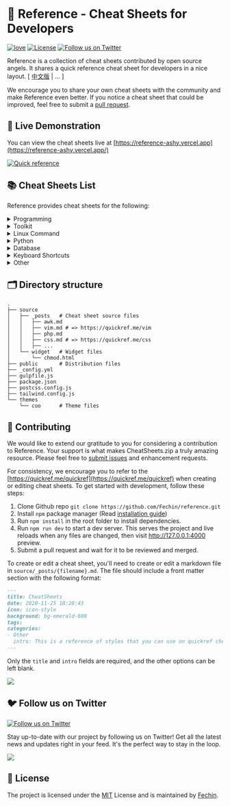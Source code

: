# 📖 Reference - Cheat Sheets for Developers

[![love](https://badgen.net/badge/make%20with/love/pink)](#)
[![License](https://badgen.net/badge/license/MIT/blue)](https://github.com/Fechin/reference/blob/main/LICENSE)
[![Follow us on Twitter](https://img.shields.io/twitter/follow/FechinLi?style=social)](https://twitter.com/FechinLi)


Reference is a collection of cheat sheets contributed by open source angels. It shares a quick reference cheat sheet for developers in a nice layout. \[ [中文版](https://github.com/jaywcjlove/reference) | ... \]

We encourage you to share your own cheat sheets with the community and make Reference even better. If you notice a cheat sheet that could be improved, feel free to submit a [pull request](#-contributing).




## 👀 Live Demonstration

You can view the cheat sheets live at [https://reference-ashy.vercel.app](https://reference-ashy.vercel.app/)

[![Quick reference](https://quickref.me/assets/image/preview.png)](https://reference-ashy.vercel.app)


## 📚 Cheat Sheets List

Reference provides cheat sheets for the following:


<details>
<summary>Programming</summary>

- [Kubernetes](https://quickref.me/kubernetes.html): This page contains a list of commonly used kubectl commands and flags.
- [ES6](https://quickref.me/es6.html): A quick reference cheat sheet of what's new in JavaScript for ES2015, ES2016, ES2017, ES2018 and beyond
- [MATLAB](https://quickref.me/matlab.html): This quick reference cheat sheet provides an example introduction to using the [MATLAB](https://mathworks.cn/) scientific computing language to get started quickly
- [C](https://quickref.me/c.html): C quick reference cheat sheet that provides basic syntax and methods.
- [INI](https://quickref.me/ini.html): This is a quick reference cheat sheet for understanding and writing INI-format configuration files.
- [LaTeX](https://quickref.me/latex.html): This cheat sheet summarizes a reference list of [LaTeX](https://www.latex-project.org/) commonly used display math notation and some application examples of [KaTeX](https://katex.org/).
- [Rust](https://quickref.me/rust.html): The Rust quick reference cheat sheet that aims at providing help on writing basic syntax and methods.
- [C#](https://quickref.me/cs.html): C# quick reference cheat sheet that provides basic syntax and methods.
- [Laravel](https://quickref.me/laravel.html): [Laravel](https://laravel.com/docs/8.x/) is an expressive and progressive web application framework for PHP. 
This cheat sheet provides a reference for common commands and features for Laravel 8.
- [Dart](https://quickref.me/dart.html): A Dart cheat sheet with the most important concepts, functions, methods, and more. A complete quick reference for beginners.
- [JSON](https://quickref.me/json.html): This is a quick reference cheat sheet for understanding and writing JSON format configuration files.
- [HTML](https://quickref.me/html.html): This HTML quick reference cheat sheet lists the common HTML and HTML5 tags in readable layout.
- [GraphQL](https://quickref.me/graphql.html): This quick reference cheat sheet provides a brief overview of GraphQL.
- [C++](https://quickref.me/cpp.html): C++ quick reference cheat sheet that provides basic syntax and methods.
- [Java](https://quickref.me/java.html): This cheat sheet is a crash course for Java beginners and help review the basic syntax of the Java language.
- [PHP](https://quickref.me/php.html): This [PHP](https://www.php.net/manual/en/) cheat sheet provides a reference for quickly looking up the correct syntax for the code you use most frequently.
- [Docker](https://quickref.me/docker.html): This is a quick reference cheat sheet for [Docker](https://docs.docker.com/get-started/). And you can find the most common Docker commands here.
- [TOML](https://quickref.me/toml.html): This is a quick reference cheat sheet to the TOML format configuration file syntax.
- [YAML](https://quickref.me/yaml.html): This is a quick reference cheat sheet for understanding and writing YAML format configuration files.
- [CSS 3](https://quickref.me/css.html): This is a quick reference cheat sheet for CSS goodness, listing selector syntax, properties, units and other useful bits of information.
- [jQuery](https://quickref.me/jquery.html): This [jQuery](https://jquery.com/) cheat sheet is a great reference for both beginners and experienced developers.
- [JavaScript](https://quickref.me/javascript.html): A JavaScript cheat sheet with the most important concepts, functions, methods, and more. A complete quick reference for beginners.
- [Python](https://quickref.me/python.html): The [Python](https://www.python.org/) cheat sheet is a one-page reference sheet for the Python 3 programming language.
- [Sass](https://quickref.me/sass.html): This is a quick reference cheat sheet that lists the most useful features of [SASS](https://sass-lang.com).
- [Go](https://quickref.me/go.html): This cheat sheet provided basic syntax and methods to help you using [Go](https://go.dev/).
- [Markdown](https://quickref.me/markdown.html): This is a quick reference cheat sheet to the Markdown syntax.
- [Bash](https://quickref.me/bash.html): This is a quick reference cheat sheet to getting started with linux bash shell scripting.

</details>

<details>
<summary>Toolkit</summary>

- [ChatGPT](https://quickref.me/chatgpt.html): This cheat sheet lists out prompts and tips from all over the world on how to use ChatGPT effectively
- [VSCode](https://quickref.me/vscode.html): This VSCode (Visual Studio Code) quick reference cheat sheet shows its keyboard shortcuts and commands.
- [Mitmproxy](https://quickref.me/mitmproxy.html): [mitmproxy](https://mitmproxy.org/) is a free and open source interactive HTTPS proxy. This is a quick reference cheat sheet to the mitmproxy.
- [XPath](https://quickref.me/xpath.html): This is an [XPath](https://en.wikipedia.org/wiki/XPath) selectors cheat sheet, which lists commonly used XPath positioning methods and CSS selectors
- [Emacs](https://quickref.me/emacs.html): [Emacs](https://www.gnu.org/software/emacs) is the extensible, customizable, self-documenting real time display text editor.
This reference was made for Emacs 27.
- [Emmet](https://quickref.me/emmet.html): [Emmet](https://emmet.io/) is a web-developer’s toolkit for boosting HTML & CSS code writing, which allows you to write large HTML code blocks at speed of light using well-known CSS selectors.
- [RegEX](https://quickref.me/regex.html): A quick reference for regular expressions (regex), including symbols, ranges, grouping, assertions and some sample patterns to get you started.
- [Vim](https://quickref.me/vim.html): A useful collection of [Vim](http://www.vim.org/) 8.2 quick reference cheat sheets to help you learn vim editor faster.

</details>

<details>
<summary>Linux Command</summary>

- [Curl](https://quickref.me/curl.html): This [Curl](https://github.com/curl/curl) cheat sheet contains commands and examples of some common Curl tricks.
- [PM2](https://quickref.me/pm2.html): [PM2] is a daemon process manager that will help you manage and keep your application online. Getting started with PM2 is straightforward, it is offered as a simple and intuitive CLI.
- [Chmod](https://quickref.me/chmod.html): This quick reference cheat sheet provides a brief overview of file permissions, and the operation of the chmod command
- [Tmux](https://quickref.me/tmux.html): The tmux cheat sheet quick reference of most commonly used shortcuts and commands
- [Lsof](https://quickref.me/lsof.html): This quick reference cheat sheet provides various for using lsof command.
- [SSH](https://quickref.me/ssh.html): This quick reference cheat sheet provides various for using SSH.
- [Netstat](https://quickref.me/netstat.html): This quick reference cheat sheet provides various for using netstat command.
- [Screen](https://quickref.me/screen.html): This is a quick reference guide cheat sheet for the screen command.
- [Awk](https://quickref.me/awk.html): This is a one page quick reference cheat sheet to the [GNU awk](https://www.gnu.org/software/gawk/manual/gawk.html), which covers commonly used awk expressions and commands.
- [Find](https://quickref.me/find.html): This is a quick reference list of cheat sheet for linux find command, contains common options and examples.
- [Sed](https://quickref.me/sed.html): [Sed](https://www.gnu.org/software/sed/manual/sed.html) is a stream editor, this sed cheat sheet contains sed commands and some common sed tricks.
- [Cron](https://quickref.me/cron.html): [Cron](https://en.wikipedia.org/wiki/Cron) is most suitable for scheduling repetitive tasks. Scheduling one-time tasks can be accomplished using the associated at utility.
- [Git](https://quickref.me/git.html): This cheat sheet summarizes commonly used Git command line instructions for quick reference.
- [Grep](https://quickref.me/grep.html): This cheat sheet is intended to be a quick reminder for the main concepts involved in using the command line program grep and assumes you already understand its usage.
- [Netcat](https://quickref.me/nc.html): This cheat sheet provides various for using Netcat on both Linux and Unix.

</details>

<details>
<summary>Python</summary>

- [Numpy](https://quickref.me/numpy.html): [NumPy](https://numpy.org/) is the fundamental package for scientific computing with Python. This cheat sheet is a quick reference for NumPy beginners.

</details>

<details>
<summary>Database</summary>

- [Neo4j](https://quickref.me/neo4j.html): A Neo4j cheat sheet with getting started resources and information on how to query the database with Cypher.
- [PostgreSQL](https://quickref.me/postgres.html): The [PostgreSQL](https://www.postgresql.org/docs/current/) cheat sheet provides you with the common PostgreSQL commands and statements.
- [Redis](https://quickref.me/redis.html): This is a [redis](https://redis.io/) quick reference cheat sheet that lists examples of redis commands
- [MySQL](https://quickref.me/mysql.html): The SQL cheat sheet provides you with the most commonly used SQL statements for your reference.

</details>

<details>
<summary>Keyboard Shortcuts</summary>

- [Adobe Photoshop](https://quickref.me/adobe-photoshop.html): A visual cheat-sheet for the 283 keyboard shortcuts found in Adobe Photoshop
- [Apex Legends](https://quickref.me/apex-legends.html): A visual cheat-sheet for the 27 default keyboard shortcuts found in Apex Legends
- [Figma](https://quickref.me/figma.html): A visual cheat-sheet for the 119 keyboard shortcuts found in Figma
- [Microsoft Teams](https://quickref.me/microsoft-teams.html): A visual cheat-sheet for the 38 keyboard shortcuts found in Microsoft Teams
- [TablePlus](https://quickref.me/table-plus.html): A visual cheat-sheet for the 34 keyboard shortcuts found in TablePlus
- [Bear](https://quickref.me/bear-notes.html): A visual cheat-sheet for the 66 keyboard shortcuts found in Bear. This application is MacOS-only.
- [Feedly](https://quickref.me/feedly.html): A visual cheat-sheet for the 25 keyboard shortcuts found on the Feedly app
- [FileZilla](https://quickref.me/filezilla.html): A visual cheat-sheet for the 30 keyboard shortcuts found on the FileZilla program
- [Reddit](https://quickref.me/reddit.html): A visual cheat-sheet for the 17 keyboard shortcuts found on Reddit.com
- [Slack](https://quickref.me/slack.html): A visual cheat-sheet for the 62 keyboard shortcuts found in Slack
- [SoundCloud](https://quickref.me/soundcloud.html): A visual cheat-sheet for the 22 keyboard shortcuts found on SoundCloud
- [Twitter](https://quickref.me/twitter.html): A visual cheat-sheet for the 26 keyboard shortcuts found on Twitter
- [Android Studio](https://quickref.me/android-studio.html): A visual cheat-sheet for the 130 keyboard shortcuts found in the Andriod Studio software
- [Github](https://quickref.me/github.html): A visual cheat-sheet for the 80 keyboard shortcuts found on Github.com
- [Shopify](https://quickref.me/shopify.html): A visual cheat-sheet for the 50 keyboard shortcuts found on the Shopify website
- [Zoom](https://quickref.me/zoom.html): A visual cheat-sheet for the 32 keyboard shortcuts found in Zoom. These shortcuts are for MacOS, for Windows visit /zoom-windows.
- [Adobe XD](https://quickref.me/adobe-xd.html): A visual cheat-sheet for the 97 keyboard shortcuts found in Adobe XD
- [Firefox](https://quickref.me/firefox.html): A visual cheat-sheet for the 116 keyboard shortcuts found in Firefox
- [PhpStorm](https://quickref.me/phpstorm.html): A visual cheat-sheet for the 96 keyboard shortcuts found in JetBrains PhpStorm
- [Postman](https://quickref.me/postman.html): A visual cheat-sheet for the 23 keyboard shortcuts found in Postman
- [Webflow](https://quickref.me/webflow.html): A visual cheat-sheet for the 41 keyboard shortcuts found in Webflow
- [Adobe Lightroom CC](https://quickref.me/adobe-lightroom.html): A visual cheat-sheet for the 251 keyboard shortcuts found in Adobe Lightroom CC
- [1Password](https://quickref.me/1password.html): A cheat sheet for 1password's keyboard shortcuts in Mac, Windows, iOS, Linux.
- [Affinity Designer](https://quickref.me/affinity-designer.html): A visual cheat-sheet for the 108 keyboard shortcuts found in Affinity Designer
- [Pocket](https://quickref.me/pocket.html): A visual cheat-sheet for the 36 keyboard shortcuts found on Pocket for Web
- [Trello](https://quickref.me/trello.html): A visual cheat-sheet for the 29 keyboard shortcuts found on Trello
- [Audacity](https://quickref.me/audacity.html): A visual cheat-sheet for the 135 default keyboard shortcuts found in Audacity
- [Framer X](https://quickref.me/framer-x.html): A visual cheat-sheet for the 45 keyboard shortcuts found in Framer X. This application is MacOS-only.
- [Google Drive](https://quickref.me/google-drive.html): A visual cheat-sheet for the 54 keyboard shortcuts found in Google Drive on the web
- [PuTTy](https://quickref.me/putty.html): A visual cheat-sheet for the 32 keyboard shortcuts found on the PuTTy app
- [Sequel Pro](https://quickref.me/sequel-pro.html): A visual cheat-sheet for the 71 keyboard shortcuts found in Sequel Pro. This application is MacOS-only.
- [Apple Music](https://quickref.me/apple-music.html): A visual cheat-sheet for the 62 keyboard shortcuts found in the Apple Music app. This application is MacOS-only.
- [Blender](https://quickref.me/blender.html): A visual cheat-sheet for the 187 keyboard shortcuts found in Blender
- [Obsidian](https://quickref.me/obsidian.html): A visual cheat-sheet for the 17 keyboard shortcuts found in the Obsidian knowledge base app.
- [Telegram Desktop](https://quickref.me/telegram.html): A visual cheat-sheet for the 37 keyboard shortcuts found on the Telegram Desktop app
- [YouTube](https://quickref.me/youtube.html): A visual cheat-sheet for the 18 keyboard shortcuts found on YouTube.com
- [Airtable](https://quickref.me/airtable.html): A visual cheat-sheet for the 36 keyboard shortcuts found in Airtable
- [Bitbucket](https://quickref.me/bitbucket.html): A visual cheat-sheet for the 35 keyboard shortcuts found on Bitbucket
- [Fortnite](https://quickref.me/fortnite.html): A visual cheat-sheet for the 26 default keyboard shortcuts found in Fortnite
- [Gmail](https://quickref.me/gmail.html): A visual cheat-sheet for the 90 keyboard shortcuts found on Gmail
- [Sketch](https://quickref.me/sketch.html): A visual cheat-sheet for the 149 keyboard shortcuts found in Sketch. This application is MacOS-only.
- [Spotify](https://quickref.me/spotify.html): A visual cheat-sheet for the 23 keyboard shortcuts found in Spotify
- [Brave Browser](https://quickref.me/brave.html): A visual cheat-sheet for the 64 keyboard shortcuts found in the Brave browser
- [KanbanMail](https://quickref.me/kanbanmail.html): A visual cheat-sheet for the 29 keyboard shortcuts found in KanbanMail
- [Microsoft Outlook](https://quickref.me/outlook.html): A visual cheat-sheet for the 210 keyboard shortcuts found in Microsoft Outlook
- [Principle](https://quickref.me/principle.html): A visual cheat-sheet for the 30 keyboard shortcuts found in Principle. This application is MacOS-only.
- [Skype](https://quickref.me/skype.html): A visual cheat-sheet for the 31 keyboard shortcuts found in Skype
- [Arduino IDE](https://quickref.me/arduino.html): A visual cheat-sheet for the 12 keyboard shortcuts found in the Arduino IDE
- [Asana](https://quickref.me/asana.html): A visual cheat-sheet for the 40 keyboard shortcuts found in Asana
- [Code Editor for iOS](https://quickref.me/code-editor-ios.html): A visual cheat-sheet for the 43 keyboard shortcuts found in the Code Editor for iOS app. This application is MacOS-only.
- [Jira](https://quickref.me/jira.html): A visual cheat-sheet for the 44 keyboard shortcuts found in Jira
- [Quip.com](https://quickref.me/quip.html): A visual cheat-sheet for the 52 keyboard shortcuts found in Quip
- [WordPress](https://quickref.me/wordpress.html): A visual cheat-sheet for the 34 keyboard shortcuts found in the WordPress visual editor
- [Chrome Developer Tools](https://quickref.me/chrome-devtools.html): A visual cheat-sheet for the 56 keyboard shortcuts found in Chrome's Developer Tools
- [GIMP](https://quickref.me/gimp.html): A visual cheat-sheet for the 97 keyboard shortcuts found in GIMP
- [Google Chrome](https://quickref.me/google-chrome.html): A visual cheat-sheet for the 65 keyboard shortcuts found in Google Chrome
- [Todoist](https://quickref.me/todoist.html): A visual cheat-sheet for the 37 keyboard shortcuts found in Todoist
- [TickTick](https://quickref.me/ticktick.html): A visual cheat-sheet for the 25 keyboard shortcuts found in the TickTick desktop app
- [VLC Player](https://quickref.me/vlc.html): A visual cheat-sheet for the 82 keyboard shortcuts found in VLC Player
- [Missive](https://quickref.me/missive.html): A visual cheat-sheet for the 83 keyboard shortcuts found in Missive
- [Origami Studio](https://quickref.me/origami.html): A visual cheat-sheet for the 71 keyboard shortcuts found in Origami Studio. This application is MacOS-only.
- [Sublime Text](https://quickref.me/sublime-text.html): A visual cheat-sheet for the 49 keyboard shortcuts found in Sublime Text
- [Transmit](https://quickref.me/transmit.html): A visual cheat-sheet for the 62 keyboard shortcuts found in Transmit. This application is MacOS-only.
- [Affinity Photo](https://quickref.me/affinity-photo.html): A visual cheat-sheet for the 177 keyboard shortcuts found in Affinity Photo
- [Monday.com](https://quickref.me/monday.html): A visual cheat-sheet for the 24 keyboard shortcuts found on Monday.com
- [Proto.io](https://quickref.me/proto-io.html): A visual cheat-sheet for the 48 keyboard shortcuts found in Proto.io
- [Superhuman](https://quickref.me/superhuman.html): A visual cheat-sheet for the 105 keyboard shortcuts found in Superhuman. This application is MacOS-only.
- [Vivaldi Browser](https://quickref.me/vivaldi.html): A visual cheat-sheet for the 69 default keyboard shortcuts found in the Vivaldi browser
- [Finder](https://quickref.me/finder.html): A visual cheat-sheet for the 55 keyboard shortcuts found in Finder. This application is part of MacOS.
- [GitLab](https://quickref.me/gitlab.html): A visual cheat-sheet for the 58 keyboard shortcuts found in GitLab
- [Guitar Pro](https://quickref.me/guitar-pro.html): A visual cheat-sheet for the 129 keyboard shortcuts found in Guitar Pro
- [Roam Research](https://quickref.me/roam.html): A visual cheat-sheet for the 45 keyboard shortcuts found on Roam Research
- [SketchUp Pro](https://quickref.me/sketchup.html): A visual cheat-sheet for the 135 default keyboard shortcuts found in SketchUp Pro
- [Unity 3D](https://quickref.me/unity-3d.html): A visual cheat-sheet for the 50 keyboard shortcuts found in Unity 3D
- [IntelliJ IDEA](https://quickref.me/idea.html): IntelliJ IDEA is a very good Java IDE, most of its commands have shortcuts to keep your hands from leaving the keyboard
- [WebStorm](https://quickref.me/webstorm.html): This quick reference cheat sheet lists the default keyboard shortcuts for WebStorm running on Windows/Linux or Mac

</details>

<details>
<summary>Other</summary>

- [Google Search](https://quickref.me/google-search.html): This quick reference cheat sheet lists of Google advanced search operators.
- [ASCII Code](https://quickref.me/ascii-code.html): This cheat sheet is a complete list of ASCII Code Table with their numbers and names.
- [Aspect Ratio](https://quickref.me/aspect-ratio.html): This cheat sheet lists some common aspect ratios and their pixel resolutions. Always confirm your final delivery ratio when shooting.
- [HTML Characters Entities](https://quickref.me/html-char.html): This cheat sheet is a complete list of HTML entities with their numbers and names. Also included is a full list of ASCII characters that can be represented in HTML.
- [ISO 639-1 Language Code](https://quickref.me/iso-639-1.html): This is a list of the ISO language codes that conform to the ISO 639-1 standard, it provide reference for multi-language website.
- [Resolutions](https://quickref.me/resolutions.html): This cheat sheet lists screen sizes, viewport size and CSS media queries for popular Phones, Tablets, Laptops and Watches
- [HTTP Status Code](https://quickref.me/http-status-code.html): The http status codes cheat sheet. a quick reference to every HTTP status code.
- [Emoji](https://quickref.me/emoji.html): Some of the emoji codes are not super easy to remember, so here is a little cheat sheet.
- [CheatSheets](https://quickref.me/quickref.html): This is the magic syntax variant manual that you can use on CheatSheets.zip, It's a good practice for contributors.
- [MIME types](https://quickref.me/mime.html): This cheat sheet lists some common MIME types for the Web. You can look in the [IANA/MIME Media Types registry](http://www.iana.org/assignments/media-types/index.html) which contains all registered MIME types.

</details>



## 🗂️ Directory structure
```
.
├── source
│   ├── _posts   # Cheat sheet source files
│   │   ├── awk.md
│   │   ├── vim.md # => https://quickref.me/vim
│   │   ├── php.md
│   │   ├── css.md # => https://quickref.me/css
│   │   ├── ...
│   └── widget   # Widget files
│       └── chmod.html
├── public       # Distribution files
├── _config.yml
├── gulpfile.js
├── package.json
├── postcss.config.js
├── tailwind.config.js
└── themes
    └── coo      # Theme files
```




## 🤝 Contributing

We would like to extend our gratitude to you for considering a contribution to Reference. Your support is what makes CheatSheets.zip a truly amazing resource. Please feel free to [submit issues](https://github.com/Fechin/reference/issues/new?assignee=Fechin) and enhancement requests.

For consistency, we encourage you to refer to the [https://quickref.me/quickref](https://quickref.me/quickref) when creating or editing cheat sheets. To get started with development, follow these steps:

1. Clone Github repo `git clone https://github.com/Fechin/reference.git`
2. Install `npm` package manager (Read [installation guide](https://docs.npmjs.com/downloading-and-installing-node-js-and-npm))
3. Run `npm install` in the root folder to install dependencies.
4. Run `npm run dev` to start a dev server. This serves the project and live reloads when any files are changed, then visit http://127.0.0.1:4000 preview.
5. Submit a pull request and wait for it to be reviewed and merged.



To create or edit a cheat sheet, you'll need to create or edit a markdown file in `source/_posts/{filename}.md`. The file should include a front matter section with the following format:


```markdown
---
title: CheatSheets
date: 2020-11-25 18:28:43
icon: icon-style
background: bg-emerald-600
tags:
categories:
- Other
  intro: This is a reference of styles that you can use on quickref cheat sheets!
---
```
Only the `title` and `intro` fields are required, and the other options can be left blank. 


<a href="https://github.com/Fechin/reference/graphs/contributors">
  <img src="https://contrib.rocks/image?repo=Fechin/reference" />
</a>


## 🐦 Follow us on Twitter

[![Follow us on Twitter](https://img.shields.io/twitter/follow/FechinLi?color=%234a99e9&style=for-the-badge)](https://twitter.com/FechinLi)

Stay up-to-date with our project by following us on Twitter! Get all the latest news and updates right in your feed. It's the perfect way to stay in the loop.

<a href="https://www.buymeacoffee.com/randy8080"><img src="https://img.buymeacoffee.com/button-api/?text=Buy me a coffee&emoji=&slug=randy8080&button_colour=40DCA5&font_colour=ffffff&font_family=Cookie&outline_colour=000000&coffee_colour=FFDD00" /></a>


## 📃 License

The project is licensed under the [MIT](https://github.com/Fechin/reference/blob/main/LICENSE) License and is maintained by [Fechin](https://github.com/Fechin).

